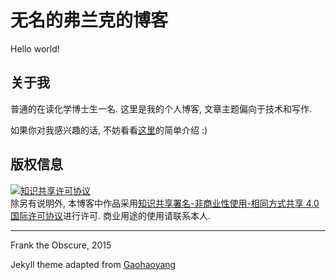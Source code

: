 # 无名的弗兰克的博客

Hello world!

## 关于我

普通的在读化学博士生一名. 这里是我的个人博客, 文章主题偏向于技术和写作.

如果你对我感兴趣的话, 不妨看看[这里](https://mofhu.github.io/about/)的简单介绍 :)

## 版权信息

<a rel="license" href="http://creativecommons.org/licenses/by-nc-sa/4.0/"><img alt="知识共享许可协议" style="border-width:0" src="https://i.creativecommons.org/l/by-nc-sa/4.0/88x31.png" /></a><br />除另有说明外, 本博客中作品采用<a rel="license" href="http://creativecommons.org/licenses/by-nc-sa/4.0/">知识共享署名-非商业性使用-相同方式共享 4.0 国际许可协议</a>进行许可. 商业用途的使用请联系本人.

---

Frank the Obscure, 2015

Jekyll theme adapted from [Gaohaoyang](https://github.com/Gaohaoyang/gaohaoyang.github.io) 
